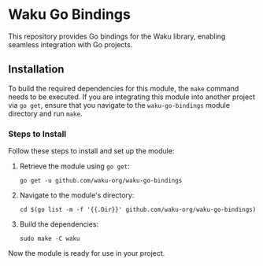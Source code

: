 # Waku Go Bindings

This repository provides Go bindings for the Waku library, enabling seamless integration with Go projects.

## Installation

To build the required dependencies for this module, the `make` command needs to be executed. If you are integrating this module into another project via `go get`, ensure that you navigate to the `waku-go-bindings` module directory and run `make`.

### Steps to Install

Follow these steps to install and set up the module:

1. Retrieve the module using `go get`:
   ```
   go get -u github.com/waku-org/waku-go-bindings
   ```
2. Navigate to the module's directory:
   ```
   cd $(go list -m -f '{{.Dir}}' github.com/waku-org/waku-go-bindings)
   ```
3. Build the dependencies:
   ```
   sudo make -C waku
   ```

Now the module is ready for use in your project.
